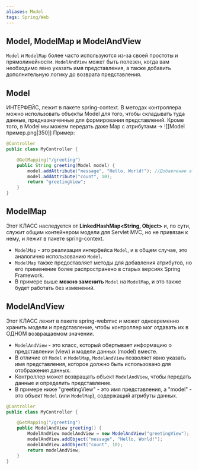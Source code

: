 ```yaml
---
aliases: Model
tags: Spring/Web
--- 
```

## Model, ModelMap и ModelAndView
 `Model` и `ModelMap` более часто используются из-за своей простоты и прямолинейности. `ModelAndView` может быть полезен, когда вам необходимо явно указать имя представления, а также добавить дополнительную логику до возврата представления.
## Model
ИНТЕРФЕЙС, лежит в пакете spring-context.
В методах контроллера можно использовать объекты Model для того, чтобы складывать туда данные, предназначенные для формирования представлений. Кроме того, в Model мы можем передать даже Map с атрибутами →
![[Model пример.png|350]]
Пример:
```java
@Controller
public class MyController {

    @GetMapping("/greeting")
    public String greeting(Model model) {
        model.addAttribute("message", "Hello, World!"); //Добавление атрибутов (ключ значение)
        model.addAttribute("count", 10);
        return "greetingView";
    }
}
```

## ModelMap
Этот КЛАСС наследуется от **LinkedHashMap<String, Object>** и, по сути, служит общим контейнером модели для Servlet MVC, но не привязан к нему, и лежит в пакете spring-context.
- `ModelMap` - это реализация интерфейса `Model`, и в общем случае, это аналогично использованию `Model`.
- `ModelMap` также предоставляет методы для добавления атрибутов, но его применение более распространено в старых версиях Spring Framework.
- В примере выше **можно заменить** `Model` на `ModelMap`, и это также будет работать без изменений.

## ModelAndView
Этот КЛАСС лежит в пакете spring-webmvc и может одновременно хранить модели и
представление, чтобы контроллер мог отдавать их в ОДНОМ возвращаемом значении.
- `ModelAndView` - это класс, который обертывает информацию о представлении (view) и модели данных (model) вместе.
- В отличие от `Model` и `ModelMap`, `ModelAndView` позволяет явно указать имя представления, которое должно быть использовано для отображения данных.
- Контроллер может возвращать объект `ModelAndView`, чтобы передать данные и определить представление.
- В примере ниже "greetingView" - это имя представления, а "model" - это объект `Model` (или `ModelMap`), содержащий атрибуты данных.
```java
@Controller
public class MyController {

    @GetMapping("/greeting")
    public ModelAndView greeting() {
        ModelAndView modelAndView = new ModelAndView("greetingView");
        modelAndView.addObject("message", "Hello, World!");
        modelAndView.addObject("count", 10);
        return modelAndView;
    }
}

```
